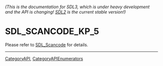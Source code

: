 ###### (This is the documentation for SDL3, which is under heavy development and the API is changing! [SDL2](https://wiki.libsdl.org/SDL2/) is the current stable version!)
# SDL_SCANCODE_KP_5

Please refer to [SDL_Scancode](SDL_Scancode) for details.

----
[CategoryAPI](CategoryAPI), [CategoryAPIEnumerators](CategoryAPIEnumerators)

